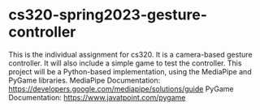 # cs320-spring2023-gesture-controller
This is the individual assignment for cs320. It is a camera-based gesture controller. It will also include a simple game to test the controller.
This project will be a Python-based implementation, using the MediaPipe and PyGame libraries.
MediaPipe Documentation: https://developers.google.com/mediapipe/solutions/guide
PyGame Documentation: https://www.javatpoint.com/pygame
